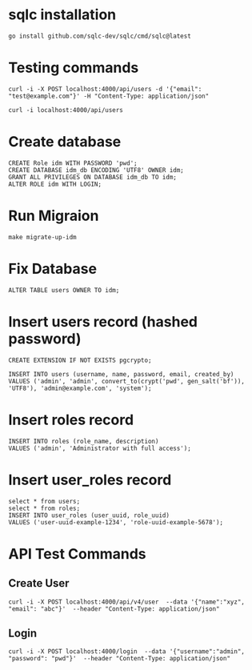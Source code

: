 # sqlc installation

    go install github.com/sqlc-dev/sqlc/cmd/sqlc@latest

# Testing commands

    curl -i -X POST localhost:4000/api/users -d '{"email": "test@example.com"}' -H "Content-Type: application/json" 
    
    curl -i localhost:4000/api/users

# Create database

    CREATE Role idm WITH PASSWORD 'pwd';
    CREATE DATABASE idm_db ENCODING 'UTF8' OWNER idm;
    GRANT ALL PRIVILEGES ON DATABASE idm_db TO idm;
    ALTER ROLE idm WITH LOGIN;
    
# Run Migraion

    make migrate-up-idm
     
# Fix Database

    ALTER TABLE users OWNER TO idm;
   
   
# Insert users record (hashed password)

    CREATE EXTENSION IF NOT EXISTS pgcrypto;

    INSERT INTO users (username, name, password, email, created_by)
    VALUES ('admin', 'admin', convert_to(crypt('pwd', gen_salt('bf')), 'UTF8'), 'admin@example.com', 'system');

# Insert roles record

    INSERT INTO roles (role_name, description)
    VALUES ('admin', 'Administrator with full access');
     
# Insert user_roles record

    select * from users;
    select * from roles;
    INSERT INTO user_roles (user_uuid, role_uuid)
    VALUES ('user-uuid-example-1234', 'role-uuid-example-5678');
    
    
# API Test Commands

## Create User

    curl -i -X POST localhost:4000/api/v4/user  --data '{"name":"xyz", "email": "abc"}'  --header "Content-Type: application/json"


## Login

    curl -i -X POST localhost:4000/login  --data '{"username":"admin", "password": "pwd"}'  --header "Content-Type: application/json"

    
